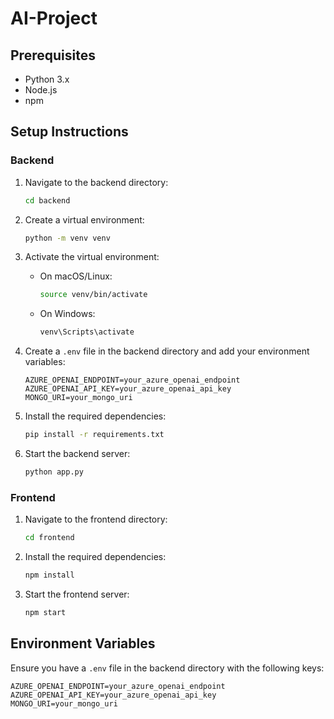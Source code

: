 # AI-Project

## Prerequisites
- Python 3.x
- Node.js
- npm

## Setup Instructions

### Backend

1. Navigate to the backend directory:
    ```bash
    cd backend
    ```

2. Create a virtual environment:
    ```bash
    python -m venv venv
    ```

3. Activate the virtual environment:
    - On macOS/Linux:
        ```bash
        source venv/bin/activate
        ```
    - On Windows:
        ```bash
        venv\Scripts\activate
        ```

4. Create a `.env` file in the backend directory and add your environment variables:
    ```plaintext
    AZURE_OPENAI_ENDPOINT=your_azure_openai_endpoint
    AZURE_OPENAI_API_KEY=your_azure_openai_api_key
    MONGO_URI=your_mongo_uri
    ```

5. Install the required dependencies:
    ```bash
    pip install -r requirements.txt
    ```

6. Start the backend server:
    ```bash
    python app.py
    ```

### Frontend

1. Navigate to the frontend directory:
    ```bash
    cd frontend
    ```

2. Install the required dependencies:
    ```bash
    npm install
    ```

3. Start the frontend server:
    ```bash
    npm start
    ```

## Environment Variables

Ensure you have a `.env` file in the backend directory with the following keys:
```plaintext
AZURE_OPENAI_ENDPOINT=your_azure_openai_endpoint
AZURE_OPENAI_API_KEY=your_azure_openai_api_key
MONGO_URI=your_mongo_uri